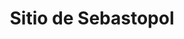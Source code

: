 ﻿---
title: "Sitio de Sebastopol"
permalink: periodes_577.html
layout: periode
dataInici: 1854-10-17
dataFi: 1855-09-09
sidebar: periodes
pares:
  - id: 576
    title: "Guerra de Crimea"
    dataInici: "(1853-10-16)"
    dataFi: "(1856-03-30)"

fills:
jocsPrincipals:
  - title: "Sevastopol"
    bggId: 11846
    dataInici: 
    dataFi: 

jocsEscenaris:
jocsEpoca:
  - title: "Art of Siege"
    bggId: 3935
    escenari: "Sevastopol"

jocsEpocaEscenaris:
---
